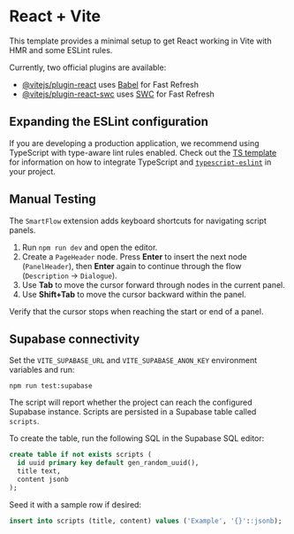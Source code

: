 # React + Vite

This template provides a minimal setup to get React working in Vite with HMR and some ESLint rules.

Currently, two official plugins are available:

- [@vitejs/plugin-react](https://github.com/vitejs/vite-plugin-react/blob/main/packages/plugin-react) uses [Babel](https://babeljs.io/) for Fast Refresh
- [@vitejs/plugin-react-swc](https://github.com/vitejs/vite-plugin-react/blob/main/packages/plugin-react-swc) uses [SWC](https://swc.rs/) for Fast Refresh

## Expanding the ESLint configuration

If you are developing a production application, we recommend using TypeScript with type-aware lint rules enabled. Check out the [TS template](https://github.com/vitejs/vite/tree/main/packages/create-vite/template-react-ts) for information on how to integrate TypeScript and [`typescript-eslint`](https://typescript-eslint.io) in your project.

## Manual Testing

The `SmartFlow` extension adds keyboard shortcuts for navigating script panels.

1. Run `npm run dev` and open the editor.
2. Create a `PageHeader` node. Press **Enter** to insert the next node (`PanelHeader`), then **Enter** again to continue through the flow (`Description` → `Dialogue`).
3. Use **Tab** to move the cursor forward through nodes in the current panel.
4. Use **Shift+Tab** to move the cursor backward within the panel.

Verify that the cursor stops when reaching the start or end of a panel.

## Supabase connectivity

Set the `VITE_SUPABASE_URL` and `VITE_SUPABASE_ANON_KEY` environment variables and run:

```
npm run test:supabase
```

The script will report whether the project can reach the configured Supabase instance.
Scripts are persisted in a Supabase table called `scripts`.

To create the table, run the following SQL in the Supabase SQL editor:

```sql
create table if not exists scripts (
  id uuid primary key default gen_random_uuid(),
  title text,
  content jsonb
);
```

Seed it with a sample row if desired:

```sql
insert into scripts (title, content) values ('Example', '{}'::jsonb);
```
